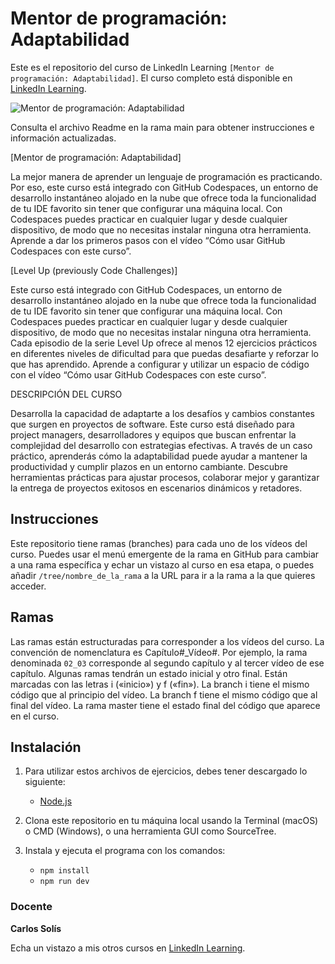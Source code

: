 # Mentor de programación: Adaptabilidad

Este es el repositorio del curso de LinkedIn Learning `[Mentor de programación: Adaptabilidad]`. El curso completo está disponible en [LinkedIn Learning][lil-course-url].

![Mentor de programación: Adaptabilidad][lil-thumbnail-url] 

Consulta el archivo Readme en la rama main para obtener instrucciones e información actualizadas.

[Mentor de programación: Adaptabilidad]

La mejor manera de aprender un lenguaje de programación es practicando. Por eso, este curso está integrado con GitHub Codespaces, un entorno de desarrollo instantáneo alojado en la nube que ofrece toda la funcionalidad de tu IDE favorito sin tener que configurar una máquina local. Con Codespaces puedes practicar en cualquier lugar y desde cualquier dispositivo, de modo que no necesitas instalar ninguna otra herramienta. Aprende a dar los primeros pasos con el vídeo “Cómo usar GitHub Codespaces con este curso”.    

[Level Up (previously Code Challenges)] 

Este curso está integrado con GitHub Codespaces, un entorno de desarrollo instantáneo alojado en la nube que ofrece toda la funcionalidad de tu IDE favorito sin tener que configurar una máquina local. Con Codespaces puedes practicar en cualquier lugar y desde cualquier dispositivo, de modo que no necesitas instalar ninguna otra herramienta.
Cada episodio de la serie Level Up ofrece al menos 12 ejercicios prácticos en diferentes niveles de dificultad para que puedas desafiarte y reforzar lo que has aprendido. Aprende a configurar y utilizar un espacio de código con el vídeo “Cómo usar GitHub Codespaces con este curso”. 


DESCRIPCIÓN DEL CURSO

Desarrolla la capacidad de adaptarte a los desafíos y cambios constantes que surgen en proyectos de software. Este curso está diseñado para project managers, desarrolladores y equipos que buscan enfrentar la complejidad del desarrollo con estrategias efectivas. A través de un caso práctico, aprenderás cómo la adaptabilidad puede ayudar a mantener la productividad y cumplir plazos en un entorno cambiante. Descubre herramientas prácticas para ajustar procesos, colaborar mejor y garantizar la entrega de proyectos exitosos en escenarios dinámicos y retadores.


## Instrucciones

Este repositorio tiene ramas (branches) para cada uno de los vídeos del curso. Puedes usar el menú emergente de la rama en GitHub para cambiar a una rama específica y echar un vistazo al curso en esa etapa, o puedes añadir `/tree/nombre_de_la_rama` a la URL para ir a la rama a la que quieres acceder.

## Ramas

Las ramas están estructuradas para corresponder a los vídeos del curso. La convención de nomenclatura es Capítulo#_Vídeo#. Por ejemplo, la rama denominada `02_03` corresponde al segundo capítulo y al tercer vídeo de ese capítulo. Algunas ramas tendrán un estado inicial y otro final. Están marcadas con las letras i («inicio») y f («fin»). La branch i tiene el mismo código que al principio del vídeo. La branch f tiene el mismo código que al final del vídeo. La rama master tiene el estado final del código que aparece en el curso.

## Instalación

1. Para utilizar estos archivos de ejercicios, debes tener descargado lo siguiente:
   -  [Node.js](https://nodejs.org/en)

2. Clona este repositorio en tu máquina local usando la Terminal (macOS) o CMD (Windows), o una herramienta GUI como SourceTree.
3. Instala y ejecuta el programa con los comandos:
   - `npm install`
   - `npm run dev`

### Docente

**Carlos Solís**

Echa un vistazo a mis otros cursos en [LinkedIn Learning](https://www.linkedin.com/learning/instructors/carlos-solis).

[0]: # (Replace these placeholder URLs with actual course URLs)
[lil-course-url]: https://www.linkedin.com
[lil-thumbnail-url]:https://media.licdn.com/dms/image/v2/D4E0DAQHtjwZPOydZkQ/learning-public-crop_675_1200/B4EZYkOquYHMAg-/0/1744364547326?e=2147483647&v=beta&t=kXFjidoT-4UYBPNEZDJo131aNWH-F_uQWGi267DgSdY

[1]: # (End of ES-Instruction ###############################################################################################)

